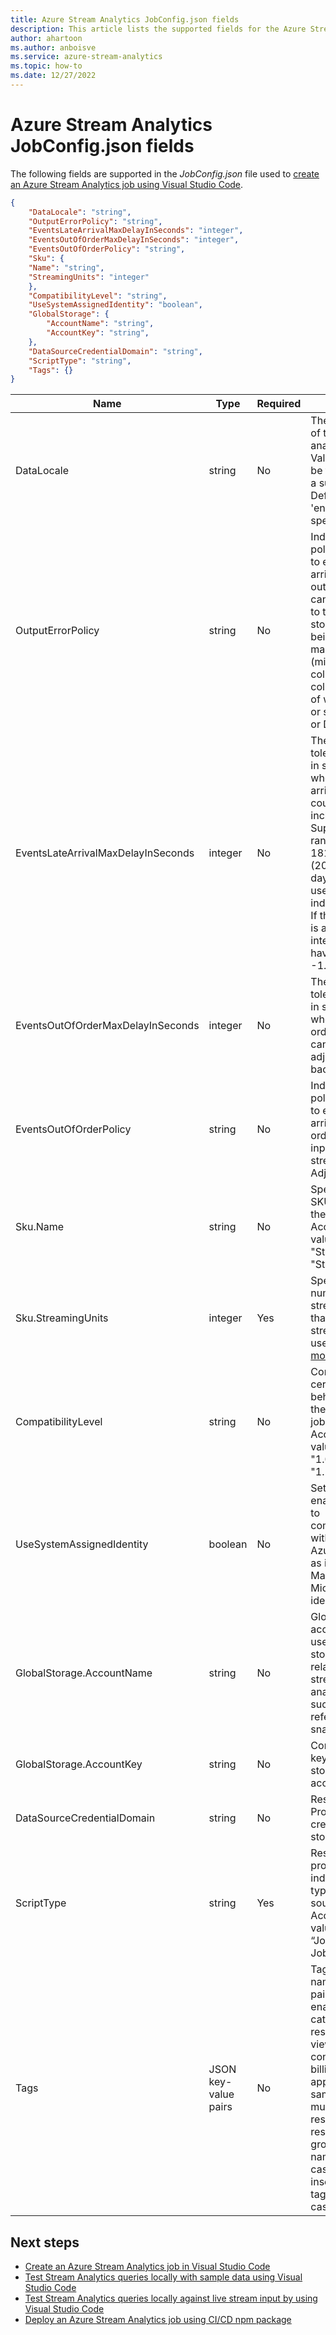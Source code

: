 ```yaml
---
title: Azure Stream Analytics JobConfig.json fields
description: This article lists the supported fields for the Azure Stream Analytics JobConfig.json file used to create jobs in Visual Studio Code.
author: ahartoon
ms.author: anboisve
ms.service: azure-stream-analytics
ms.topic: how-to
ms.date: 12/27/2022
---
```


# Azure Stream Analytics JobConfig.json fields

The following fields are supported in the *JobConfig.json* file used to [create an Azure Stream Analytics job using Visual Studio Code](quick-create-visual-studio-code.md).

```json
{
    "DataLocale": "string",
    "OutputErrorPolicy": "string",
    "EventsLateArrivalMaxDelayInSeconds": "integer",
    "EventsOutOfOrderMaxDelayInSeconds": "integer",
    "EventsOutOfOrderPolicy": "string",
    "Sku": {
    "Name": "string",
    "StreamingUnits": "integer"
    },
    "CompatibilityLevel": "string",
    "UseSystemAssignedIdentity": "boolean",
    "GlobalStorage": {
        "AccountName": "string",
        "AccountKey": "string",
    },
    "DataSourceCredentialDomain": "string",
    "ScriptType": "string",
    "Tags": {}
}
```

|Name|Type|Required|Value|
|----|----|--------|-----|
|DataLocale|string|No|The data locale of the stream analytics job. Value should be the name of a supported. Defaults to 'en-US' if none specified.|
|OutputErrorPolicy|string|No|Indicates the policy to apply to events that arrive at the output and can't be written to the external storage due to being malformed (missing column values, column values of wrong type or size). - Stop or Drop|
|EventsLateArrivalMaxDelayInSeconds|integer|No|The maximum tolerable delay in seconds where events arriving late could be included. Supported range is -1 to 1814399 (20.23:59:59 days) and -1 is used to specify indefinite time. If the property is absent, it's interpreted to have a value of -1.|
|EventsOutOfOrderMaxDelayInSeconds|integer|No|The maximum tolerable delay in seconds where out-of-order events can be adjusted to be back in order.|
|EventsOutOfOrderPolicy|string|No|Indicates the policy to apply to events that arrive out of order in the input event stream. - Adjust or Drop|
|Sku.Name|string|No|Specifies the SKU name of the job. Acceptable values are "Standard" and "StandardV2".|
|Sku.StreamingUnits|integer|Yes|Specifies the number of streaming units that the streaming job uses. [Learn more](stream-analytics-streaming-unit-consumption.md).|
|CompatibilityLevel|string|No|Controls certain runtime behaviors of the streaming job. - Acceptable values are "1.0", "1.1", "1.2"|
|UseSystemAssignedIdentity|boolean|No|Set true to enable this job to communicate with other Azure services as itself using a Managed Microsoft Entra identity.|
|GlobalStorage.AccountName|string|No|Global storage account is used for storing content related to your stream analytics job, such as SQL reference data snapshots.|
|GlobalStorage.AccountKey|string|No|Corresponding key for global storage account.|
|DataSourceCredentialDomain|string|No|Reserved Property for credential local storage.|
|ScriptType|string|Yes|Reserved property indicates the type of this source file. Acceptable value is “JobConfig” for JobConfig.json.|
|Tags|JSON key-value pairs|No|Tags are name/value pairs that enable you to categorize resources and view consolidated billing by applying the same tag to multiple resources and resource groups. Tag names are case-insensitive and tag values are case-sensitive.|

## Next steps

* [Create an Azure Stream Analytics job in Visual Studio Code](quick-create-visual-studio-code.md)
* [Test Stream Analytics queries locally with sample data using Visual Studio Code](visual-studio-code-local-run.md)
* [Test Stream Analytics queries locally against live stream input by using Visual Studio Code](visual-studio-code-local-run-live-input.md)
* [Deploy an Azure Stream Analytics job using CI/CD npm package](./cicd-overview.md)
